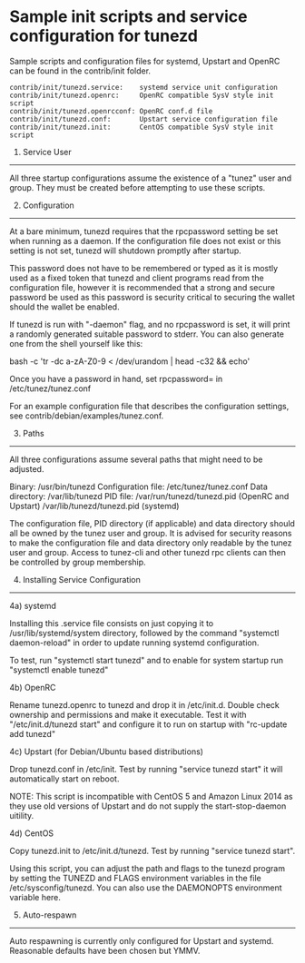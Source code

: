 Sample init scripts and service configuration for tunezd
==========================================================

Sample scripts and configuration files for systemd, Upstart and OpenRC
can be found in the contrib/init folder.

    contrib/init/tunezd.service:    systemd service unit configuration
    contrib/init/tunezd.openrc:     OpenRC compatible SysV style init script
    contrib/init/tunezd.openrcconf: OpenRC conf.d file
    contrib/init/tunezd.conf:       Upstart service configuration file
    contrib/init/tunezd.init:       CentOS compatible SysV style init script

1. Service User
---------------------------------

All three startup configurations assume the existence of a "tunez" user
and group.  They must be created before attempting to use these scripts.

2. Configuration
---------------------------------

At a bare minimum, tunezd requires that the rpcpassword setting be set
when running as a daemon.  If the configuration file does not exist or this
setting is not set, tunezd will shutdown promptly after startup.

This password does not have to be remembered or typed as it is mostly used
as a fixed token that tunezd and client programs read from the configuration
file, however it is recommended that a strong and secure password be used
as this password is security critical to securing the wallet should the
wallet be enabled.

If tunezd is run with "-daemon" flag, and no rpcpassword is set, it will
print a randomly generated suitable password to stderr.  You can also
generate one from the shell yourself like this:

bash -c 'tr -dc a-zA-Z0-9 < /dev/urandom | head -c32 && echo'

Once you have a password in hand, set rpcpassword= in /etc/tunez/tunez.conf

For an example configuration file that describes the configuration settings,
see contrib/debian/examples/tunez.conf.

3. Paths
---------------------------------

All three configurations assume several paths that might need to be adjusted.

Binary:              /usr/bin/tunezd
Configuration file:  /etc/tunez/tunez.conf
Data directory:      /var/lib/tunezd
PID file:            /var/run/tunezd/tunezd.pid (OpenRC and Upstart)
                     /var/lib/tunezd/tunezd.pid (systemd)

The configuration file, PID directory (if applicable) and data directory
should all be owned by the tunez user and group.  It is advised for security
reasons to make the configuration file and data directory only readable by the
tunez user and group.  Access to tunez-cli and other tunezd rpc clients
can then be controlled by group membership.

4. Installing Service Configuration
-----------------------------------

4a) systemd

Installing this .service file consists on just copying it to
/usr/lib/systemd/system directory, followed by the command
"systemctl daemon-reload" in order to update running systemd configuration.

To test, run "systemctl start tunezd" and to enable for system startup run
"systemctl enable tunezd"

4b) OpenRC

Rename tunezd.openrc to tunezd and drop it in /etc/init.d.  Double
check ownership and permissions and make it executable.  Test it with
"/etc/init.d/tunezd start" and configure it to run on startup with
"rc-update add tunezd"

4c) Upstart (for Debian/Ubuntu based distributions)

Drop tunezd.conf in /etc/init.  Test by running "service tunezd start"
it will automatically start on reboot.

NOTE: This script is incompatible with CentOS 5 and Amazon Linux 2014 as they
use old versions of Upstart and do not supply the start-stop-daemon uitility.

4d) CentOS

Copy tunezd.init to /etc/init.d/tunezd. Test by running "service tunezd start".

Using this script, you can adjust the path and flags to the tunezd program by
setting the TUNEZD and FLAGS environment variables in the file
/etc/sysconfig/tunezd. You can also use the DAEMONOPTS environment variable here.

5. Auto-respawn
-----------------------------------

Auto respawning is currently only configured for Upstart and systemd.
Reasonable defaults have been chosen but YMMV.

